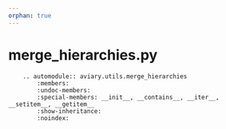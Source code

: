 ```yaml
---
orphan: true
---
```


# merge_hierarchies.py

```{eval-rst}
    .. automodule:: aviary.utils.merge_hierarchies
        :members:
        :undoc-members:
        :special-members: __init__, __contains__, __iter__, __setitem__, __getitem__
        :show-inheritance:
        :noindex:
```
